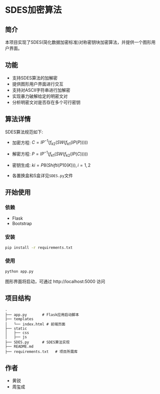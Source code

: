 # SDES加密算法

## 简介

本项目实现了SDES(简化数据加密标准)对称密钥块加密算法，并提供一个图形用户界面。

## 功能

- 支持SDES算法的加解密
- 提供图形用户界面进行交互
- 支持对ASCII字符串进行加解密
- 实现暴力破解给定的明密文对
- 分析明密文对是否存在多个可行密钥

## 算法详情

SDES算法规范如下:

- 加密方程: $C = IP^{-1}(f_{k2}(SW(f_{k1}(IP(P)))))$

- 解密方程: $P = IP^{-1}(f_{k1}(SW(f_{k2}(IP(C)))))$

- 密钥生成: $ki = P8(Shifti(P10(K))), i=1,2$

- 各置换盒和S盒详见`SDES.py`文件

## 开始使用

### 依赖

- Flask
- Bootstrap

### 安装

```bash
pip install -r requirements.txt
```

### 使用

``` bash
python app.py
```

图形界面将启动，可通过 http://localhost:5000 访问

## 项目结构

    .
    ├── app.py       # Flask应用启动脚本
    ├── templates   
    │   └── index.html # 前端页面
    ├── static
    │   ├── css   
    │   ├── js
    ├── SDES.py      # SDES算法实现
    ├── README.md    
    ├── requirements.txt   # 项目所需库

## 作者

- 黄锐
- 周玺成
